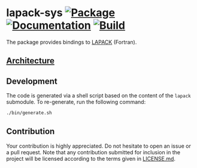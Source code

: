 # lapack-sys [![Package][package-img]][package-url] [![Documentation][documentation-img]][documentation-url] [![Build][build-img]][build-url]

The package provides bindings to [LAPACK] (Fortran).

## [Architecture]

## Development

The code is generated via a shell script based on the content of the `lapack`
submodule. To re-generate, run the following command:

```sh
./bin/generate.sh
```

## Contribution

Your contribution is highly appreciated. Do not hesitate to open an issue or a
pull request. Note that any contribution submitted for inclusion in the project
will be licensed according to the terms given in [LICENSE.md](LICENSE.md).

[architecture]: https://blas-lapack-rs.github.io/architecture
[lapack]: https://en.wikipedia.org/wiki/LAPACK

[build-img]: https://travis-ci.org/blas-lapack-rs/lapack-sys.svg?branch=master
[build-url]: https://travis-ci.org/blas-lapack-rs/lapack-sys
[documentation-img]: https://docs.rs/lapack-sys/badge.svg
[documentation-url]: https://docs.rs/lapack-sys
[package-img]: https://img.shields.io/crates/v/lapack-sys.svg
[package-url]: https://crates.io/crates/lapack-sys
